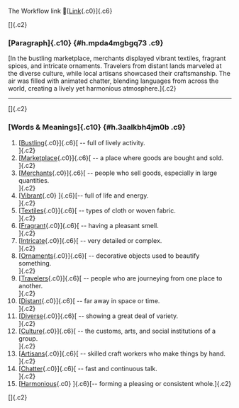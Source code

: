 The Workflow link
👏[[Link](https://www.google.com/url?q=http://www.google.com&sa=D&source=editors&ust=1760962710621040&usg=AOvVaw2mvOYo_atGsZmTVj98WRdD){.c0}]{.c6}

[]{.c2}

### [Paragraph]{.c10} {#h.mpda4mgbgq73 .c9}

[In the bustling marketplace, merchants displayed vibrant textiles,
fragrant spices, and intricate ornaments. Travelers from distant lands
marveled at the diverse culture, while local artisans showcased their
craftsmanship. The air was filled with animated chatter, blending
languages from across the world, creating a lively yet harmonious
atmosphere.]{.c2}

------------------------------------------------------------------------

[]{.c2}

### [Words & Meanings]{.c10} {#h.3aalkbh4jm0b .c9}

1.  [[Bustling](https://www.google.com/url?q=http://www.google.com&sa=D&source=editors&ust=1760962710621750&usg=AOvVaw352deZ9eEjsGd2n6xXEz6S){.c0}]{.c6}[ --
    full of lively activity.\
    ]{.c2}
2.  [[Marketplace](https://www.google.com/url?q=http://www.google.com&sa=D&source=editors&ust=1760962710621891&usg=AOvVaw0f_hnikn1_yxwzja7wJGZw){.c0}]{.c6}[ --
    a place where goods are bought and sold.\
    ]{.c2}
3.  [[Merchants](https://www.google.com/url?q=http://www.google.com&sa=D&source=editors&ust=1760962710622010&usg=AOvVaw1ZDgiX0OK902tYxdTZD-XC){.c0}]{.c6}[ --
    people who sell goods, especially in large quantities.\
    ]{.c2}
4.  [[Vibrant](https://www.google.com/url?q=http://www.google.com&sa=D&source=editors&ust=1760962710622133&usg=AOvVaw2J-ADdBa85OnOxHixKGQhp){.c0}
    ]{.c6}[-- full of life and energy.\
    ]{.c2}
5.  [[Textiles](https://www.google.com/url?q=http://www.google.com&sa=D&source=editors&ust=1760962710622230&usg=AOvVaw0vEizSRc6FnevqnluVia2W){.c0}]{.c6}[ --
    types of cloth or woven fabric.\
    ]{.c2}
6.  [[Fragrant](https://www.google.com/url?q=http://www.google.com&sa=D&source=editors&ust=1760962710622332&usg=AOvVaw3BMDSdfImOeA_WOoxYQXtg){.c0}]{.c6}[ --
    having a pleasant smell.\
    ]{.c2}
7.  [[Intricate](https://www.google.com/url?q=http://www.google.com&sa=D&source=editors&ust=1760962710622428&usg=AOvVaw1M35OG_Ns8hFTUJMeDTVnP){.c0}]{.c6}[ --
    very detailed or complex.\
    ]{.c2}
8.  [[Ornaments](https://www.google.com/url?q=http://www.google.com&sa=D&source=editors&ust=1760962710622526&usg=AOvVaw2SqQt9PDLS6Ygl4kmWtLs-){.c0}]{.c6}[ --
    decorative objects used to beautify something.\
    ]{.c2}
9.  [[Travelers](https://www.google.com/url?q=http://www.google.com&sa=D&source=editors&ust=1760962710622641&usg=AOvVaw2uTkRUp_8wIrIOXW4FqEAq){.c0}]{.c6}[ --
    people who are journeying from one place to another.\
    ]{.c2}
10. [[Distant](https://www.google.com/url?q=http://www.google.com&sa=D&source=editors&ust=1760962710622779&usg=AOvVaw2MeDBFmADSelNpyuTAle_w){.c0}]{.c6}[ --
    far away in space or time.\
    ]{.c2}
11. [[Diverse](https://www.google.com/url?q=http://www.google.com&sa=D&source=editors&ust=1760962710622878&usg=AOvVaw0-lvROiwdmopmStUY_SwlU){.c0}]{.c6}[ --
    showing a great deal of variety.\
    ]{.c2}
12. [[Culture](https://www.google.com/url?q=http://www.google.com&sa=D&source=editors&ust=1760962710622982&usg=AOvVaw2QPFpIaBy4XGMP8Uz0inkD){.c0}]{.c6}[ --
    the customs, arts, and social institutions of a group.\
    ]{.c2}
13. [[Artisans](https://www.google.com/url?q=http://www.google.com&sa=D&source=editors&ust=1760962710623102&usg=AOvVaw2x78aYR4ADTf5ycTmRRN_S){.c0}]{.c6}[ --
    skilled craft workers who make things by hand.\
    ]{.c2}
14. [[Chatter](https://www.google.com/url?q=http://www.google.com&sa=D&source=editors&ust=1760962710623227&usg=AOvVaw3U-8XCMmOdeB5pHpg16JU8){.c0}]{.c6}[ --
    fast and continuous talk.\
    ]{.c2}
15. [[Harmonious](https://www.google.com/url?q=http://www.google.com&sa=D&source=editors&ust=1760962710623330&usg=AOvVaw3IFO4o3hjPVoB5-LpNJS11){.c0}
    ]{.c6}[-- forming a pleasing or consistent whole.]{.c2}

[]{.c2}
